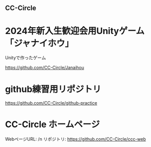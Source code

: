 ## CC-Circle

# 2024年新入生歓迎会用Unityゲーム「ジャナイホウ」

Unityで作ったゲーム

https://github.com/CC-Circle/Janaihou

# github練習用リポジトリ

https://github.com/CC-Circle/github-practice

# CC-Circle ホームページ

WebページURL: /n
リポジトリ: https://github.com/CC-Circle/ccc-web
